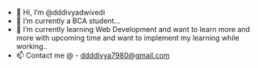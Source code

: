- 👋 Hi, I’m @dddivyadwivedi
- 👀 I’m currently a BCA student...
- 🌱 I’m currently learning Web Development and want to learn more and more with upcoming time and want to implement my learning while working..
- 📫 Contact me @ - ddddivya7980@gmail.com

<!---
dddivyadwivedi/dddivyadwivedi is a ✨ special ✨ repository because its `README.md` (this file) appears on your GitHub profile.
You can click the Preview link to take a look at your changes.
--->
